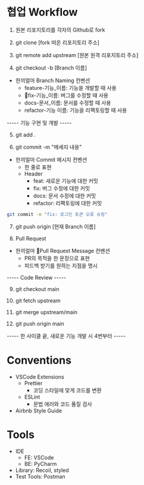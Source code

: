 # 협업 Workflow

1. 원본 리포지토리를 각자의 Github로 fork

2. git clone [fork 떠온 리포지토리 주소]

3. git remote add upstream [원본 원격 리포지토리 주소]

4. git checkout -b [Branch 이름]
- 한끼얼마 Branch Naming 컨벤션
	- feature-기능_이름: 기능을 개발할 때 사용
	- fix-기능_이름: 버그를 수정할 때 사용
	- docs-문서_이름: 문서를 수정할 때 사용
	- refactor-기능 이름: 기능을 리팩토링할 때 사용

----- 기능 구현 및 개발 -----

5. git add .

6. git commit -m "메세지 내용"
- 한끼얼마 Commit 메시지 컨벤션
	- 한 줄로 표현
	- Header
		- feat: 새로운 기능에 대한 커밋
		- fix: 버그 수정에 대한 커밋
		- docs: 문서 수정에 대한 커밋
		- refactor: 리팩토링에 대한 커밋

```bash
git commit -m "fix: 로그인 토큰 오류 슈정"
```

7. git push origin [현재 Branch 이름]

8. Pull Request
- 한끼얼마 Pull Request Message 컨벤션
	- PR의 목적을 한 문장으로 표현
	- 피드백 받기를 원하는 지점을 명시

----- Code Review -----

9. git checkout main

10. git fetch upstream

11. git merge upstream/main

12. git push origin main

----- 한 사이클 끝, 새로운 기능 개발 시 4번부터 -----

# Conventions

- VSCode Extensions
	- Prettier
		- 코딩 스타일에 맞게 코드를 변환
	- ESLint
		- 문법 에러와 코드 품질 검사
- Airbnb Style Guide

# Tools

- IDE
	- FE: VSCode
	- BE: PyCharm
- Library: Recoil, styled
- Test Tools: Postman
